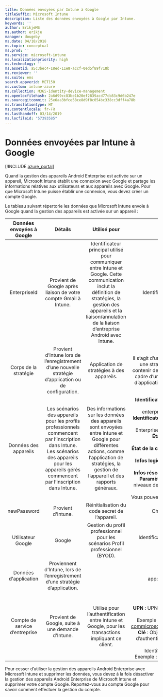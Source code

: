 ```yaml
---
title: Données envoyées par Intune à Google
titleSuffix: Microsoft Intune
description: Liste des données envoyées à Google par Intune.
keywords: ''
author: ErikjeMS
ms.author: erikje
manager: dougeby
ms.date: 04/18/2018
ms.topic: conceptual
ms.prod: ''
ms.service: microsoft-intune
ms.localizationpriority: high
ms.technology: ''
ms.assetid: a5c3bec4-18ed-11e8-accf-0ed5f89f718b
ms.reviewer: ''
ms.suite: ems
search.appverid: MET150
ms.custom: intune-azure
ms.collection: M365-identity-device-management
ms.openlocfilehash: 2a6d99cc83be1b20ef2839acd77cb83c9d6b247e
ms.sourcegitcommit: 25e6aa3bfce58ce8d9f8c054bc338cc3dff4a78b
ms.translationtype: HT
ms.contentlocale: fr-FR
ms.lasthandoff: 03/14/2019
ms.locfileid: "57393585"
---
```

# <a name="data-intune-sends-to-google"></a>Données envoyées par Intune à Google

[!INCLUDE [azure_portal](./includes/azure_portal.md)]

Quand la gestion des appareils Android Enterprise est activée sur un appareil, Microsoft Intune établit une connexion avec Google et partage les informations relatives aux utilisateurs et aux appareils avec Google. Pour que Microsoft Intune puisse établir une connexion, vous devez créer un compte Google.

Le tableau suivant répertorie les données que Microsoft Intune envoie à Google quand la gestion des appareils est activée sur un appareil :


| Données envoyées à Google | Détails | Utilisé pour | Exemple |
|:---:|:---:|:---:|:---:|
| EnterpriseId | Provient de Google après liaison de votre compte Gmail à Intune. | Identificateur principal utilisé pour communiquer entre Intune et Google.  Cette communication inclut la définition de stratégies, la gestion des appareils et la liaison/annulation de la liaison d’entreprise Android avec Intune. | Identificateur unique. Exemple de format : LC04eik8a6 |
| Corps de la stratégie | Provient d’Intune lors de l’enregistrement d’une nouvelle stratégie d’application ou de configuration. | Application de stratégies à des appareils. | Il s’agit d’une collection de tous les paramètres configurés pour une stratégie d’application ou de configuration. Ceci peut contenir des informations du client si elles sont fournies dans le cadre d’une stratégie, comme des noms de réseau, des noms d’application et des paramètres spécifiques à une application. |
| Données des appareils | Les scénarios des appareils pour les profils professionnels commencent par l’inscription dans Intune. Les scénarios des appareils pour les appareils gérés commencent par l’inscription dans Intune. | Des informations sur les données des appareils sont envoyées entre Intune et Google pour différentes actions, comme l’application de stratégies, la gestion de l’appareil et des rapports généraux. | **Identificateur unique pour représenter le nom de l’appareil.** Exemple : enterprises/LC04ebru7b/devices/3592d971168f9ae4<br>**Identificateur unique pour représenter le nom de l’utilisateur.** Exemple : Enterprises/LC04ebru7b/users/116838519924207449711<br>**État de l’appareil.** Exemples : Actif, Désactivé, Approvisionnement.<br>**État de la conformité.** Exemples : Paramètre non pris en charge, applications obligatoires manquantes<br>**Infos logiciel.** Exemples : versions des logiciels et niveau des correctifs logiciels.<br>**Infos réseau.** Exemples : Numéro IMEI, MEID, WifiMacAddress<br>**Paramètres de l’appareil.** Exemples : Informations sur les niveaux de chiffrement, et si l’appareil autorise les applications inconnues.<br> Vous pouvez trouver un exemple de message JSON ci-dessous. |
| newPassword | Provient d’Intune. | Réinitialisation du code secret de l’appareil. | Chaîne représentant le nouveau mot de passe. |
| Utilisateur Google | Google | Gestion du profil professionnel pour les scénarios Profil professionnel (BYOD). | Identificateur unique pour représenter le compte Gmail lié. Exemple : 114223373813435875042 |
| Données d'application | Proviennent d’Intune, lors de l’enregistrement d’une stratégie d’application. |  | Chaîne du nom d’application. Exemple : app:com.microsoft.windowsintune.companyportal |
| Compte de service d’entreprise | Provient de Google, suite à une demande d’Intune. | Utilisé pour l’authentification entre Intune et Google, pour les transactions impliquant ce client. | Constitué de plusieurs parties :<br> **Id d’entreprise** : déjà documenté.<br>**UPN** : UPN généré utilisé dans l’authentification pour le compte du client.<br>Exemple : w49d77900526190e26708c31c9e8a0@pfwp-commicrosoftonedfmdm2.google.com.iam.gserviceaccount.com<br>**Clé** : Objet blob codé en Base64 utilisé dans les demandes d’authentification, stocké chiffré dans le service. Voici à quoi ressemble cet objet blob :<br> Identificateur unique pour représenter la clé du client<br>Exemple : a70d4d53eefbd781ce7ad6a6495c65eb15e74f1f |


Pour cesser d’utiliser la gestion des appareils Android Enterprise avec Microsoft Intune et supprimer les données, vous devez à la fois désactiver la gestion des appareils Android Enterprise de Microsoft Intune et supprimer votre compte Google. Reportez-vous au compte Google pour savoir comment effectuer la gestion du compte.



